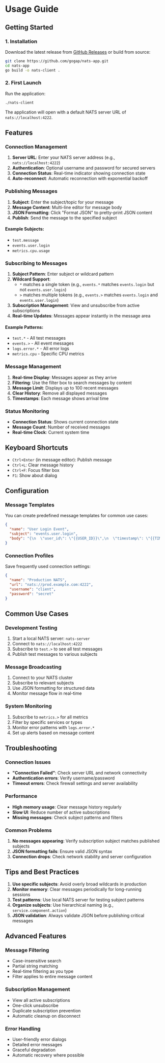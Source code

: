 # Usage Guide

## Getting Started

### 1. Installation

Download the latest release from [GitHub Releases](https://github.com/gogap/nats-app/releases) or build from source:

```bash
git clone https://github.com/gogap/nats-app.git
cd nats-app
go build -o nats-client .
```

### 2. First Launch

Run the application:
```bash
./nats-client
```

The application will open with a default NATS server URL of `nats://localhost:4222`.

## Features

### Connection Management

1. **Server URL**: Enter your NATS server address (e.g., `nats://localhost:4222`)
2. **Authentication**: Optional username and password for secured servers
3. **Connection Status**: Real-time indicator showing connection state
4. **Auto-reconnect**: Automatic reconnection with exponential backoff

### Publishing Messages

1. **Subject**: Enter the subject/topic for your message
2. **Message Content**: Multi-line editor for message body
3. **JSON Formatting**: Click "Format JSON" to pretty-print JSON content
4. **Publish**: Send the message to the specified subject

#### Example Subjects:
- `test.message`
- `events.user.login`
- `metrics.cpu.usage`

### Subscribing to Messages

1. **Subject Pattern**: Enter subject or wildcard pattern
2. **Wildcard Support**:
   - `*` matches a single token (e.g., `events.*` matches `events.login` but not `events.user.login`)
   - `>` matches multiple tokens (e.g., `events.>` matches `events.login` and `events.user.login`)
3. **Subscription Management**: View and unsubscribe from active subscriptions
4. **Real-time Updates**: Messages appear instantly in the message area

#### Example Patterns:
- `test.*` - All test messages
- `events.>` - All event messages
- `logs.error.*` - All error logs
- `metrics.cpu` - Specific CPU metrics

### Message Management

1. **Real-time Display**: Messages appear as they arrive
2. **Filtering**: Use the filter box to search messages by content
3. **Message Limit**: Displays up to 100 recent messages
4. **Clear History**: Remove all displayed messages
5. **Timestamps**: Each message shows arrival time

### Status Monitoring

- **Connection Status**: Shows current connection state
- **Message Count**: Number of received messages
- **Real-time Clock**: Current system time

## Keyboard Shortcuts

- `Ctrl+Enter` (in message editor): Publish message
- `Ctrl+L`: Clear message history
- `Ctrl+F`: Focus filter box
- `F1`: Show about dialog

## Configuration

### Message Templates

You can create predefined message templates for common use cases:

```json
{
  "name": "User Login Event",
  "subject": "events.user.login",
  "body": "{\n  \"user_id\": \"{{USER_ID}}\",\n  \"timestamp\": \"{{TIMESTAMP}}\",\n  \"ip_address\": \"{{IP_ADDRESS}}\"\n}"
}
```

### Connection Profiles

Save frequently used connection settings:

```json
{
  "name": "Production NATS",
  "url": "nats://prod.example.com:4222",
  "username": "client",
  "password": "secret"
}
```

## Common Use Cases

### Development Testing

1. Start a local NATS server: `nats-server`
2. Connect to `nats://localhost:4222`
3. Subscribe to `test.>` to see all test messages
4. Publish test messages to various subjects

### Message Broadcasting

1. Connect to your NATS cluster
2. Subscribe to relevant subjects
3. Use JSON formatting for structured data
4. Monitor message flow in real-time

### System Monitoring

1. Subscribe to `metrics.>` for all metrics
2. Filter by specific services or types
3. Monitor error patterns with `logs.error.*`
4. Set up alerts based on message content

## Troubleshooting

### Connection Issues

- **"Connection Failed"**: Check server URL and network connectivity
- **Authentication errors**: Verify username/password
- **Timeout errors**: Check firewall settings and server availability

### Performance

- **High memory usage**: Clear message history regularly
- **Slow UI**: Reduce number of active subscriptions
- **Missing messages**: Check subject patterns and filters

### Common Problems

1. **No messages appearing**: Verify subscription subject matches published subjects
2. **JSON formatting fails**: Ensure valid JSON syntax
3. **Connection drops**: Check network stability and server configuration

## Tips and Best Practices

1. **Use specific subjects**: Avoid overly broad wildcards in production
2. **Monitor memory**: Clear messages periodically for long-running sessions
3. **Test patterns**: Use local NATS server for testing subject patterns
4. **Organize subjects**: Use hierarchical naming (e.g., `service.component.action`)
5. **JSON validation**: Always validate JSON before publishing critical messages

## Advanced Features

### Message Filtering

- Case-insensitive search
- Partial string matching
- Real-time filtering as you type
- Filter applies to entire message content

### Subscription Management

- View all active subscriptions
- One-click unsubscribe
- Duplicate subscription prevention
- Automatic cleanup on disconnect

### Error Handling

- User-friendly error dialogs
- Detailed error messages
- Graceful degradation
- Automatic recovery where possible 